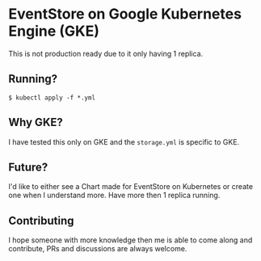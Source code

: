 # EventStore on Google Kubernetes Engine (GKE)

This is not production ready due to it only having 1 replica.

## Running?

```
$ kubectl apply -f *.yml
```

## Why GKE?

I have tested this only on GKE and the `storage.yml` is specific to GKE.

## Future?

I'd like to either see a Chart made for EventStore on Kubernetes or create one when I understand more.
Have more then 1 replica running.

## Contributing

I hope someone with more knowledge then me is able to come along and contribute, PRs and discussions are always welcome.

